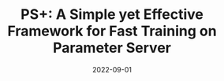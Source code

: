 ---
title: "PS+: A Simple yet Effective Framework for Fast Training on Parameter Server"
authors:
- A-Long Jin
- Wenchao Xu
- Song Guo
- Bing Hu
- Kwan Yeung


date: "2022-09-01"
# doi: "10.1109/TPDS.2022.3141737"

# Publication type.
# 1 = Conference paper; 2 = Journal article;
# 3 = Preprint Paper; 4 = Report; 5 = Book; 6 = Book section;
# 7 = Thesis; 8 = Patent
publication_types: ["2"]

# Publication name and optional abbreviated publication name.
publication: IEEE Transactions on Computers (TC) (CCF-A)
# publication_short: ""

# url_pdf: https://ieeexplore.ieee.org/abstract/document/9678070
# url_code: ''
# url_dataset: ''
# url_poster: ''
# url_project: ''
# url_slides: ''
# url_video: ''

---